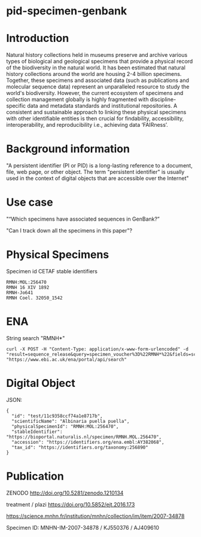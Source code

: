 # pid-specimen-genbank

# Introduction 

Natural history collections held in museums preserve and archive various types of biological and geological specimens that provide a physical record of the biodiversity in the natural world. It has been estimated that natural history collections around the world are housing 2-4 billion specimens. Together, these specimens and associated data (such as publications and molecular sequence data) represent an unparalleled resource to study the world's biodiversity. However, the current ecosystem of specimens and collection management globally is highly fragmented with discipline-specific data and metadata standards and institutional repositories. A consistent and sustainable approach to linking these physical specimens with other identifiable entities is then crucial for findability, accessibility, interoperability, and reproducibility i.e., achieving data ‘FAIRness’. 

# Background information 

"A persistent identifier (PI or PID) is a long-lasting reference to a document, file, web page, or other object. The term "persistent identifier" is usually used in the context of digital objects that are accessible over the Internet"

# Use case 

"“Which specimens have associated sequences in GenBank?” 

"Can I track down all the specimens in this paper"? 

# Physical Specimens 

Specimen id 
CETAF stable identifiers 

```
RMNH:MOL:256470
RMNH 16 XIV 1892
RMNH-Jo641 
RMNH Coel. 32050_1542
````

# ENA 

String search "RMNH*" 
```
curl -X POST -H "Content-Type: application/x-www-form-urlencoded" -d "result=sequence_release&query=specimen_voucher%3D%22RMNH*%22&fields=scientific_name%2Ctax_id%2Ccollection_date%2Cspecimen_voucher%2Caccession&format=tsv" "https://www.ebi.ac.uk/ena/portal/api/search"
```
# Digital Object 

JSON: 
```
{
  "id": "test/11c9358ccf74a1e8717b",
  "scientificName": "Albinaria puella puella",
  "physicalSpecimenId": "RMNH:MOL:256470",
  "stableIdentifier": "https://bioportal.naturalis.nl/specimen/RMNH.MOL.256470",
  "accession": "https://identifiers.org/ena.embl:AY382068",
  "tax_id": "https://identifiers.org/taxonomy:256890"
}
```

# Publication 

ZENODO 
http://doi.org/10.5281/zenodo.1210134

treatment / plazi 
https://doi.org/10.5852/ejt.2016.173

https://science.mnhn.fr/institution/mnhn/collection/im/item/2007-34878

Specimen ID: MNHN-IM-2007-34878 / KJ550376 / AJ409610

